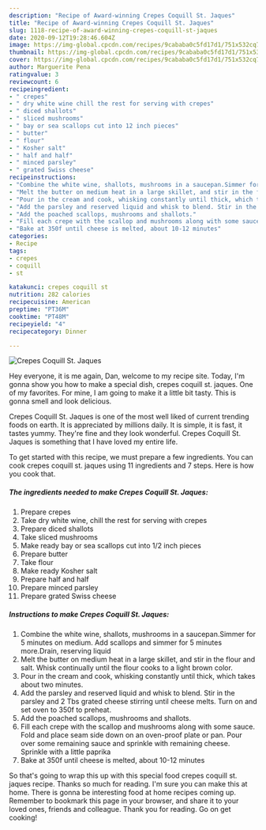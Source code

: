 ```yaml
---
description: "Recipe of Award-winning Crepes Coquill St. Jaques"
title: "Recipe of Award-winning Crepes Coquill St. Jaques"
slug: 1118-recipe-of-award-winning-crepes-coquill-st-jaques
date: 2020-09-12T19:28:46.604Z
image: https://img-global.cpcdn.com/recipes/9cababa0c5fd17d1/751x532cq70/crepes-coquill-st-jaques-recipe-main-photo.jpg
thumbnail: https://img-global.cpcdn.com/recipes/9cababa0c5fd17d1/751x532cq70/crepes-coquill-st-jaques-recipe-main-photo.jpg
cover: https://img-global.cpcdn.com/recipes/9cababa0c5fd17d1/751x532cq70/crepes-coquill-st-jaques-recipe-main-photo.jpg
author: Marguerite Pena
ratingvalue: 3
reviewcount: 6
recipeingredient:
- " crepes"
- " dry white wine chill the rest for serving with crepes"
- " diced shallots"
- " sliced mushrooms"
- " bay or sea scallops cut into 12 inch pieces"
- " butter"
- " flour"
- " Kosher salt"
- " half and half"
- " minced parsley"
- " grated Swiss cheese"
recipeinstructions:
- "Combine the white wine, shallots, mushrooms in a saucepan.Simmer for 5 minutes on medium. Add scallops and simmer for 5 minutes more.Drain, reserving liquid"
- "Melt the butter on medium heat in a large skillet, and stir in the flour and salt. Whisk continually until the flour cooks to a light brown color."
- "Pour in the cream and cook, whisking constantly until thick, which takes about two minutes."
- "Add the parsley and reserved liquid and whisk to blend. Stir in the parsley and 2 Tbs grated cheese stirring until cheese melts. Turn on and set oven to 350f to preheat."
- "Add the poached scallops, mushrooms and shallots."
- "Fill each crepe with the scallop and mushrooms along with some sauce. Fold and place seam side down on an oven-proof plate or pan. Pour over some remaining sauce and sprinkle with remaining cheese. Sprinkle with a little paprika"
- "Bake at 350f until cheese is melted, about 10-12 minutes"
categories:
- Recipe
tags:
- crepes
- coquill
- st

katakunci: crepes coquill st 
nutrition: 282 calories
recipecuisine: American
preptime: "PT36M"
cooktime: "PT48M"
recipeyield: "4"
recipecategory: Dinner

---
```



![Crepes Coquill St. Jaques](https://img-global.cpcdn.com/recipes/9cababa0c5fd17d1/751x532cq70/crepes-coquill-st-jaques-recipe-main-photo.jpg)

Hey everyone, it is me again, Dan, welcome to my recipe site. Today, I'm gonna show you how to make a special dish, crepes coquill st. jaques. One of my favorites. For mine, I am going to make it a little bit tasty. This is gonna smell and look delicious.

Crepes Coquill St. Jaques is one of the most well liked of current trending foods on earth. It is appreciated by millions daily. It is simple, it is fast, it tastes yummy. They're fine and they look wonderful. Crepes Coquill St. Jaques is something that I have loved my entire life.




To get started with this recipe, we must prepare a few ingredients. You can cook crepes coquill st. jaques using 11 ingredients and 7 steps. Here is how you cook that.

<!--inarticleads1-->

##### The ingredients needed to make Crepes Coquill St. Jaques:

1. Prepare  crepes
1. Take  dry white wine, chill the rest for serving with crepes
1. Prepare  diced shallots
1. Take  sliced mushrooms
1. Make ready  bay or sea scallops cut into 1/2 inch pieces
1. Prepare  butter
1. Take  flour
1. Make ready  Kosher salt
1. Prepare  half and half
1. Prepare  minced parsley
1. Prepare  grated Swiss cheese




<!--inarticleads2-->

##### Instructions to make Crepes Coquill St. Jaques:

1. Combine the white wine, shallots, mushrooms in a saucepan.Simmer for 5 minutes on medium. Add scallops and simmer for 5 minutes more.Drain, reserving liquid
1. Melt the butter on medium heat in a large skillet, and stir in the flour and salt. Whisk continually until the flour cooks to a light brown color.
1. Pour in the cream and cook, whisking constantly until thick, which takes about two minutes.
1. Add the parsley and reserved liquid and whisk to blend. Stir in the parsley and 2 Tbs grated cheese stirring until cheese melts. Turn on and set oven to 350f to preheat.
1. Add the poached scallops, mushrooms and shallots.
1. Fill each crepe with the scallop and mushrooms along with some sauce. Fold and place seam side down on an oven-proof plate or pan. Pour over some remaining sauce and sprinkle with remaining cheese. Sprinkle with a little paprika
1. Bake at 350f until cheese is melted, about 10-12 minutes




So that's going to wrap this up with this special food crepes coquill st. jaques recipe. Thanks so much for reading. I'm sure you can make this at home. There is gonna be interesting food at home recipes coming up. Remember to bookmark this page in your browser, and share it to your loved ones, friends and colleague. Thank you for reading. Go on get cooking!
